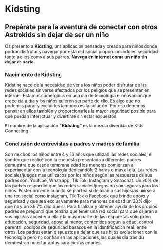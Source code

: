 # Kidsting

## Prepárate para la aventura de conectar con otros Astrokids sin dejar de ser un niño

Os presento a **Kidsting**, una aplicación pensada y creada para niños donde podrán disfrutar y navegar por esta red social proporcionandoles seguridad tanto a ellos como a sus padres. **Navega en internet como un niño sin dejar de serlo.**

### Nacimiento de Kidsting

Kidsting nace de la necesidad de ver a los niños poder
disfrutar de las redes sociales sin verse afectados por los peligros que se presentan en internet. Estamos sumergidos en una ola de tecnología e innovación que crece día a día y los niños quieren ser parte de ello. Es algo que no podemos parar y excluirles tampoco es la solución. Por eso debemos pensar en ellos también y proporcionarles la mayor seguridad posible para que puedan interactuar y divertirse sin estar expuestos.

El nombre de la aplicación **‘’Kidsting’’** es la mezcla divertida de Kids Connecting.

### Conclusión de entrevistas a padres y madres de familia

Son muchos los niños entre 4 y 16 años que utilizan las redes sociales, el sondeo que realicé con la encuesta presentada a diferentes padres demuestra que desde temprana edad los menores comienzan a experimentar con la tecnología dedicandole 2 horas o más al día. Las redes sociales/juegos mas utilizados por los niños según las respuestas de sus padres son: Youtube, Whatsapp, Tik Tok, Instagram y Snapchat. Un 90% de los padres respondió que las redes sociales/juegos no son seguras para los niños. Posteriormente cuando se plantea si dejarían a sus hijos/as unirse a una red social como instagram, Tik Tok o Facebook que brinde apoyo y seguridad y que sea exclusivamente para menores de edad un 30% dijo que no y un 36,7% dijo que sí. Para finalizar y obtener ayuda de los propios padres se preguntó que tendría que tener una red social para que dejarán a sus hijos/as acceder a ella y la mayor parte de las respuestas solo piden educación, seguridad, apoyo al menor, contenidos según la edad, control parental, códigos de seguridad basados en la identificación real, entre otros. Los padres están dispuestos a dejar que sus hijos evolucionen con la tecnología pero no confían en las aplicaciones, las cuales día trás día demuestran no estar aptas para ciertas edades.
